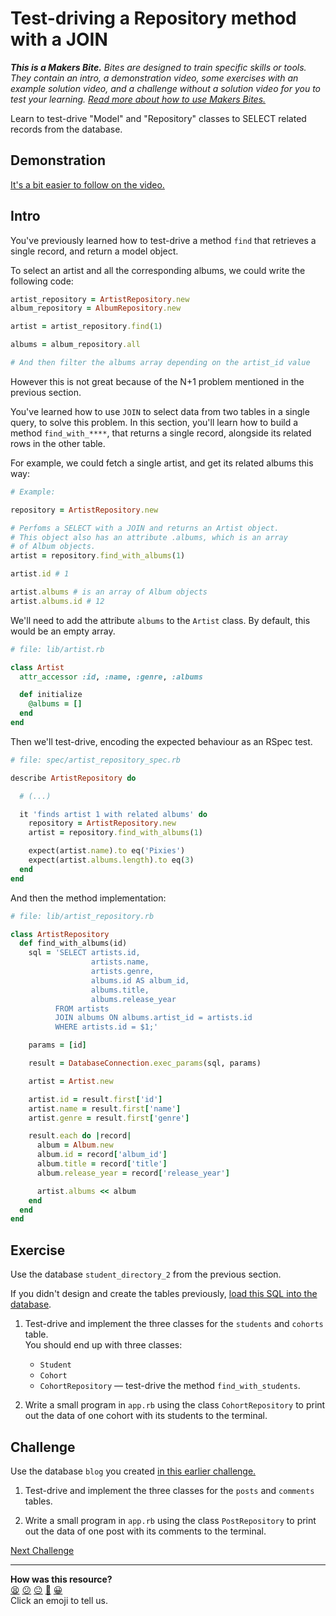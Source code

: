 # Test-driving a Repository method with a JOIN

_**This is a Makers Bite.** Bites are designed to train specific skills or
tools. They contain an intro, a demonstration video, some exercises with an
example solution video, and a challenge without a solution video for you to test
your learning. [Read more about how to use Makers
Bites.](https://github.com/makersacademy/course/blob/main/labels/bites.md)_

Learn to test-drive "Model" and "Repository" classes to SELECT related records from the database.

## Demonstration

[It's a bit easier to follow on the video.](https://www.youtube.com/watch?v=9G7XmM2uoR0)

## Intro

You've previously learned how to test-drive a method `find` that retrieves a single record, and return a model object.

To select an artist and all the corresponding albums, we could write the following code:

```ruby
artist_repository = ArtistRepository.new
album_repository = AlbumRepository.new

artist = artist_repository.find(1)

albums = album_repository.all

# And then filter the albums array depending on the artist_id value
```

However this is not great because of the N+1 problem mentioned in the previous section. 

You've learned how to use `JOIN` to select data from two tables in a single query, to solve this problem. In this section, you'll learn how to build a method `find_with_****`, that returns a single record, alongside its related rows in the other table.

For example, we could fetch a single artist, and get its related albums this way:

```ruby
# Example:

repository = ArtistRepository.new

# Perfoms a SELECT with a JOIN and returns an Artist object.
# This object also has an attribute .albums, which is an array
# of Album objects.
artist = repository.find_with_albums(1)

artist.id # 1

artist.albums # is an array of Album objects
artist.albums.id # 12
```

We'll need to add the attribute `albums` to the `Artist` class. By default, this would be an empty array.

```ruby
# file: lib/artist.rb

class Artist
  attr_accessor :id, :name, :genre, :albums

  def initialize
    @albums = []
  end
end
```

Then we'll test-drive, encoding the expected behaviour as an RSpec test.

```ruby
# file: spec/artist_repository_spec.rb

describe ArtistRepository do

  # (...)

  it 'finds artist 1 with related albums' do
    repository = ArtistRepository.new
    artist = repository.find_with_albums(1)

    expect(artist.name).to eq('Pixies')
    expect(artist.albums.length).to eq(3)
  end
end
```

And then the method implementation:

```ruby
# file: lib/artist_repository.rb

class ArtistRepository
  def find_with_albums(id)
    sql = 'SELECT artists.id,
                  artists.name,
                  artists.genre,
                  albums.id AS album_id,
                  albums.title,
                  albums.release_year
          FROM artists
          JOIN albums ON albums.artist_id = artists.id
          WHERE artists.id = $1;'

    params = [id]

    result = DatabaseConnection.exec_params(sql, params)

    artist = Artist.new

    artist.id = result.first['id']
    artist.name = result.first['name']
    artist.genre = result.first['genre']

    result.each do |record|
      album = Album.new
      album.id = record['album_id']
      album.title = record['title']
      album.release_year = record['release_year']

      artist.albums << album
    end
  end
end
```

## Exercise

Use the database `student_directory_2` from the previous section.

If you didn't design and create the tables previously, [load this SQL into the database](../resources/seeds/student_directory_2.sql).

1. Test-drive and implement the three classes for the `students` and `cohorts` table.   
  You should end up with three classes:
    * `Student`
    * `Cohort`
    * `CohortRepository` — test-drive the method `find_with_students`.

2. Write a small program in `app.rb` using the class `CohortRepository` to print out the data of one cohort with its students to the terminal.

<!-- OMITTED -->

## Challenge

Use the database `blog` you created [in this earlier challenge.](../challenges/05_designing_schema_two_tables.md#challenge)

1. Test-drive and implement the three classes for the `posts` and `comments` tables.

2. Write a small program in `app.rb` using the class `PostRepository` to print out the data of one post with its comments to the terminal.

[Next Challenge](03_using_joins_with_many_to_many.md)

<!-- BEGIN GENERATED SECTION DO NOT EDIT -->

---

**How was this resource?**  
[😫](https://airtable.com/shrUJ3t7KLMqVRFKR?prefill_Repository=makersacademy/databases&prefill_File=joins/02_test_driving_repository_class_with_join.md&prefill_Sentiment=😫) [😕](https://airtable.com/shrUJ3t7KLMqVRFKR?prefill_Repository=makersacademy/databases&prefill_File=joins/02_test_driving_repository_class_with_join.md&prefill_Sentiment=😕) [😐](https://airtable.com/shrUJ3t7KLMqVRFKR?prefill_Repository=makersacademy/databases&prefill_File=joins/02_test_driving_repository_class_with_join.md&prefill_Sentiment=😐) [🙂](https://airtable.com/shrUJ3t7KLMqVRFKR?prefill_Repository=makersacademy/databases&prefill_File=joins/02_test_driving_repository_class_with_join.md&prefill_Sentiment=🙂) [😀](https://airtable.com/shrUJ3t7KLMqVRFKR?prefill_Repository=makersacademy/databases&prefill_File=joins/02_test_driving_repository_class_with_join.md&prefill_Sentiment=😀)  
Click an emoji to tell us.

<!-- END GENERATED SECTION DO NOT EDIT -->

